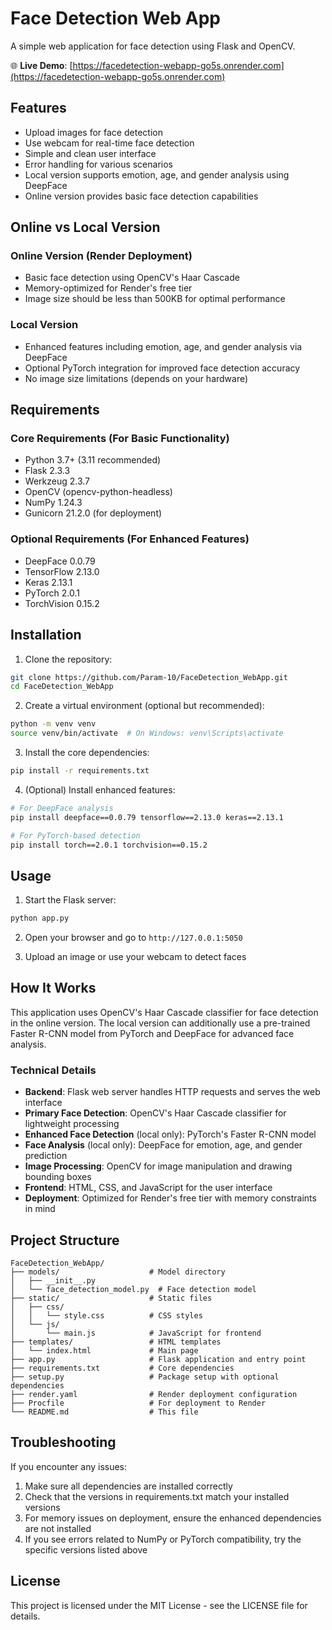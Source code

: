 # Face Detection Web App

A simple web application for face detection using Flask and OpenCV.

🌐 **Live Demo**: [https://facedetection-webapp-go5s.onrender.com](https://facedetection-webapp-go5s.onrender.com)

## Features

- Upload images for face detection 
- Use webcam for real-time face detection
- Simple and clean user interface
- Error handling for various scenarios
- Local version supports emotion, age, and gender analysis using DeepFace
- Online version provides basic face detection capabilities

## Online vs Local Version

### Online Version (Render Deployment)
- Basic face detection using OpenCV's Haar Cascade
- Memory-optimized for Render's free tier
- Image size should be less than 500KB for optimal performance

### Local Version
- Enhanced features including emotion, age, and gender analysis via DeepFace
- Optional PyTorch integration for improved face detection accuracy
- No image size limitations (depends on your hardware)

## Requirements

### Core Requirements (For Basic Functionality)
- Python 3.7+ (3.11 recommended)
- Flask 2.3.3
- Werkzeug 2.3.7
- OpenCV (opencv-python-headless)
- NumPy 1.24.3
- Gunicorn 21.2.0 (for deployment)

### Optional Requirements (For Enhanced Features)
- DeepFace 0.0.79
- TensorFlow 2.13.0
- Keras 2.13.1
- PyTorch 2.0.1
- TorchVision 0.15.2

## Installation

1. Clone the repository:
```bash
git clone https://github.com/Param-10/FaceDetection_WebApp.git
cd FaceDetection_WebApp
```

2. Create a virtual environment (optional but recommended):
```bash
python -m venv venv
source venv/bin/activate  # On Windows: venv\Scripts\activate
```

3. Install the core dependencies:
```bash
pip install -r requirements.txt
```

4. (Optional) Install enhanced features:
```bash
# For DeepFace analysis
pip install deepface==0.0.79 tensorflow==2.13.0 keras==2.13.1

# For PyTorch-based detection
pip install torch==2.0.1 torchvision==0.15.2
```

## Usage

1. Start the Flask server:
```bash
python app.py
```

2. Open your browser and go to `http://127.0.0.1:5050`

3. Upload an image or use your webcam to detect faces

## How It Works

This application uses OpenCV's Haar Cascade classifier for face detection in the online version. The local version can additionally use a pre-trained Faster R-CNN model from PyTorch and DeepFace for advanced face analysis.

### Technical Details

- **Backend**: Flask web server handles HTTP requests and serves the web interface
- **Primary Face Detection**: OpenCV's Haar Cascade classifier for lightweight processing
- **Enhanced Face Detection** (local only): PyTorch's Faster R-CNN model
- **Face Analysis** (local only): DeepFace for emotion, age, and gender prediction
- **Image Processing**: OpenCV for image manipulation and drawing bounding boxes
- **Frontend**: HTML, CSS, and JavaScript for the user interface
- **Deployment**: Optimized for Render's free tier with memory constraints in mind

## Project Structure

```
FaceDetection_WebApp/
├── models/                    # Model directory
│   ├── __init__.py
│   └── face_detection_model.py  # Face detection model
├── static/                    # Static files
│   ├── css/
│   │   └── style.css          # CSS styles
│   └── js/
│       └── main.js            # JavaScript for frontend
├── templates/                 # HTML templates
│   └── index.html             # Main page
├── app.py                     # Flask application and entry point
├── requirements.txt           # Core dependencies
├── setup.py                   # Package setup with optional dependencies
├── render.yaml                # Render deployment configuration
├── Procfile                   # For deployment to Render
└── README.md                  # This file
```

## Troubleshooting

If you encounter any issues:

1. Make sure all dependencies are installed correctly
2. Check that the versions in requirements.txt match your installed versions
3. For memory issues on deployment, ensure the enhanced dependencies are not installed
4. If you see errors related to NumPy or PyTorch compatibility, try the specific versions listed above

## License

This project is licensed under the MIT License - see the LICENSE file for details.
